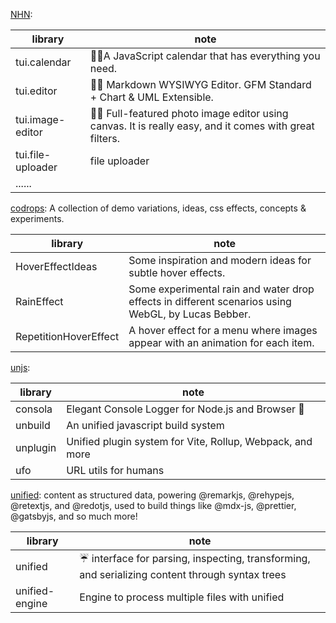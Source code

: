 [NHN](https://github.com/NHN): 

|  library   | note  |
|  ---  | --- |
|   tui.calendar    |  🍞📅A JavaScript calendar that has everything you need.   |
|   tui.editor     |  🍞📝 Markdown WYSIWYG Editor. GFM Standard + Chart & UML Extensible.   |
|   tui.image-editor   |  🍞🎨 Full-featured photo image editor using canvas. It is really easy, and it comes with great filters.   |
|   tui.file-uploader    |  file uploader   |
|   ......|

[codrops](https://github.com/orgs/codrops/repositories): A collection of demo variations, ideas, css effects, concepts & experiments.

|  library   | note  |
|  ---  | --- |
|   HoverEffectIdeas    |  Some inspiration and modern ideas for subtle hover effects.   |
|   RainEffect    |  Some experimental rain and water drop effects in different scenarios using WebGL, by Lucas Bebber.   |
|   RepetitionHoverEffect     |  A hover effect for a menu where images appear with an animation for each item.   |

[unjs](https://github.com/unjs): 

|  library   | note  |
|  ---  | --- |
|   consola     |  Elegant Console Logger for Node.js and Browser 🐨   |
|   unbuild     |  An unified javascript build system   |
|   unplugin     |  Unified plugin system for Vite, Rollup, Webpack, and more   |
|   ufo     |  URL utils for humans   |

[unified](https://github.com/unified): content as structured data, powering @remarkjs, @rehypejs, @retextjs, and @redotjs, used to build things like @mdx-js, @prettier, @gatsbyjs, and so much more!

|  library   | note  |
|  ---  | --- |
|   unified     |  ☔️ interface for parsing, inspecting, transforming, and serializing content through syntax trees   |
|   unified-engine     |  Engine to process multiple files with unified   |
